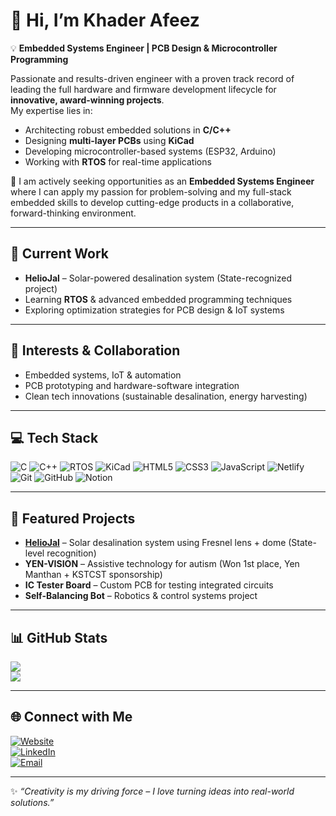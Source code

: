 # 👋 Hi, I’m Khader Afeez  

💡 **Embedded Systems Engineer | PCB Design & Microcontroller Programming**  

Passionate and results-driven engineer with a proven track record of leading the full hardware and firmware development lifecycle for **innovative, award-winning projects**.  
My expertise lies in:  
- Architecting robust embedded solutions in **C/C++**  
- Designing **multi-layer PCBs** using **KiCad**  
- Developing microcontroller-based systems (ESP32, Arduino)  
- Working with **RTOS** for real-time applications  

🌟 I am actively seeking opportunities as an **Embedded Systems Engineer** where I can apply my passion for problem-solving and my full-stack embedded skills to develop cutting-edge products in a collaborative, forward-thinking environment.  

---

## 🔭 Current Work
- **HelioJal** – Solar-powered desalination system (State-recognized project)  
- Learning **RTOS** & advanced embedded programming techniques  
- Exploring optimization strategies for PCB design & IoT systems  

---

## 🌱 Interests & Collaboration
- Embedded systems, IoT & automation  
- PCB prototyping and hardware-software integration  
- Clean tech innovations (sustainable desalination, energy harvesting)  

---

## 💻 Tech Stack
![C](https://img.shields.io/badge/C-00599C?style=for-the-badge&logo=c&logoColor=white)
![C++](https://img.shields.io/badge/C++-00599C?style=for-the-badge&logo=cplusplus&logoColor=white)
![RTOS](https://img.shields.io/badge/RTOS-009688?style=for-the-badge&logo=freebsd&logoColor=white)
![KiCad](https://img.shields.io/badge/KiCad-314CB0?style=for-the-badge&logo=kicad&logoColor=white)
![HTML5](https://img.shields.io/badge/HTML5-E34F26?style=for-the-badge&logo=html5&logoColor=white)
![CSS3](https://img.shields.io/badge/CSS3-1572B6?style=for-the-badge&logo=css3&logoColor=white)
![JavaScript](https://img.shields.io/badge/JavaScript-F7DF1E?style=for-the-badge&logo=javascript&logoColor=black)
![Netlify](https://img.shields.io/badge/Netlify-00C7B7?style=for-the-badge&logo=netlify&logoColor=white)
![Git](https://img.shields.io/badge/Git-F05032?style=for-the-badge&logo=git&logoColor=white)
![GitHub](https://img.shields.io/badge/GitHub-181717?style=for-the-badge&logo=github&logoColor=white)
![Notion](https://img.shields.io/badge/Notion-000000?style=for-the-badge&logo=notion&logoColor=white)

---

## 🚀 Featured Projects
- **[HelioJal](#)** – Solar desalination system using Fresnel lens + dome (State-level recognition)  
- **YEN-VISION** – Assistive technology for autism (Won 1st place, Yen Manthan + KSTCST sponsorship)  
- **IC Tester Board** – Custom PCB for testing integrated circuits  
- **Self-Balancing Bot** – Robotics & control systems project  

---

## 📊 GitHub Stats
![](https://github-readme-streak-stats.herokuapp.com/?user=khaderafeez&theme=dark&hide_border=false)  
![](https://github-readme-stats.vercel.app/api/top-langs/?username=khaderafeez&theme=dark&hide_border=false&layout=compact)

---

## 🌐 Connect with Me
[![Website](https://img.shields.io/badge/Website-FF7139?style=for-the-badge&logo=firefox&logoColor=white)](https://khader-afeez.netlify.app)  
[![LinkedIn](https://img.shields.io/badge/LinkedIn-0A66C2?style=for-the-badge&logo=linkedin&logoColor=white)](https://www.linkedin.com/in/khaderafeez)  
[![Email](https://img.shields.io/badge/Email-D14836?style=for-the-badge&logo=gmail&logoColor=white)](mailto:khaderafeez16@gmail.com)  

---

✨ *“Creativity is my driving force – I love turning ideas into real-world solutions.”*  
